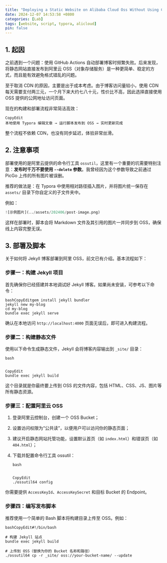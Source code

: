 ```yaml
---
title: "Deploying a Static Website on Alibaba Cloud Oss Without Using Cdn"
date: 2024-12-07 14:53:58 +0800
categories: [Lab]
tags: [website, script, typora, alicloud]
pin: false
---
```


## 1. 起因

之前遇到一个问题：使用 GitHub Actions 自动部署博客时频繁失败。后来发现，将静态网站直接发布到阿里云 OSS（对象存储服务）是一种更简单、稳定的方式，而且能有效避免格式错乱的问题。

至于取消 CDN 的原因，主要是出于成本考虑。由于博客访问量较小，使用 CDN 每天需要支付两三元，一个月下来大约七八十元，性价比不高，因此选择直接使用 OSS 提供的公网地址访问页面。

现在的构建和部署流程非常简洁高效：

```
CopyEdit
本地使用 Typora 编辑文章 → 运行脚本发布到 OSS → 实时更新完成
```

整个流程不依赖 CDN，也没有同步延迟，体验非常丝滑。

## 2. 注意事项

部署使用的是阿里云提供的命令行工具 `ossutil`，这里有一个重要的坑需要特别注意：**发布时千万不要使用 `--delete` 参数**。我曾经因为这个参数导致之前通过 PicGo 上传的所有图片被误删。

推荐的做法是：在 Typora 中使用相对路径插入图片，并将图片统一保存在 `assets/` 目录下你自定义的子文件夹中。

例如：

```python
![示例图片](../assets/202406/post-image.png)
```

这样在部署时，脚本会将 Markdown 文件及其引用的图片一并同步到 OSS，确保线上内容完整无误。

## 3. 部署及脚本

关于如何将 Jekyll 博客部署到阿里 OSS，前文已有介绍。基本流程如下：

### 步骤一：构建 Jekyll 项目

首先确保你已经搭建并本地调试好 Jekyll 博客。如果尚未安装，可参考以下命令：

```
bashCopyEditgem install jekyll bundler
jekyll new my-blog
cd my-blog
bundle exec jekyll serve
```

确认在本地访问 `http://localhost:4000` 页面无误后，即可进入构建流程。

### 步骤二：构建静态文件

使用以下命令生成静态文件，Jekyll 会将博客内容输出到 `_site/` 目录：

```
bash


CopyEdit
bundle exec jekyll build
```

这个目录就是你最终要上传到 OSS 的文件内容，包括 HTML、CSS、JS、图片等所有静态资源。

### 步骤三：配置阿里云 OSS

1. 登录阿里云控制台，创建一个 OSS Bucket；

2. 设置访问权限为“公共读”，以便用户可以访问你的静态页面；

3. 建议开启静态网站托管功能，设置默认首页（如 `index.html`）和错误页（如 `404.html`）；

4. 下载并配置命令行工具 ossutil：

   ```
   bash
   
   
   CopyEdit
   ./ossutil64 config
   ```

你需要提供 `AccessKeyId`、`AccessKeySecret` 和目标 Bucket 的 Endpoint。

### 步骤四：编写发布脚本

推荐使用一个简单的 Bash 脚本将构建目录上传至 OSS。例如：

```
bashCopyEdit#!/bin/bash

# 构建 Jekyll 站点
bundle exec jekyll build

# 上传到 OSS（替换为你的 Bucket 名称和路径）
./ossutil64 cp -r _site/ oss://your-bucket-name/ --update
```
